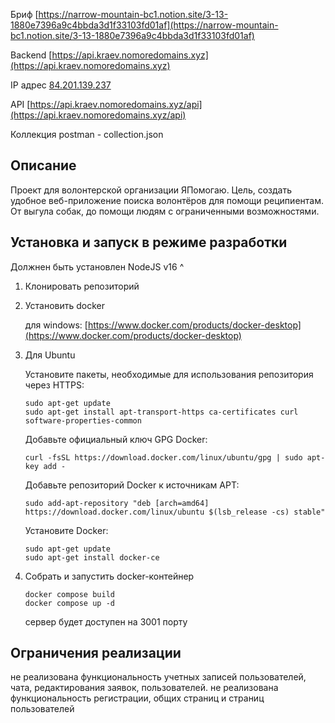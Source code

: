 
Бриф [https://narrow-mountain-bc1.notion.site/3-13-1880e7396a9c4bbda3d1f33103fd01af](https://narrow-mountain-bc1.notion.site/3-13-1880e7396a9c4bbda3d1f33103fd01af)

Backend  [https://api.kraev.nomoredomains.xyz](https://api.kraev.nomoredomains.xyz)

IP адрес [84.201.139.237](84.201.139.237)

API [https://api.kraev.nomoredomains.xyz/api](https://api.kraev.nomoredomains.xyz/api)

Коллекция postman - collection.json

## Описание
Проект для волонтерской организации ЯПомогаю. Цель, создать удобное веб-приложение поиска волонтёров для помощи реципиентам. От выгула собак, до помощи людям с ограниченными возможностями.


## Установка и запуск в режиме разработки

Должнен быть установлен NodeJS v16 ^

1. Клонировать репозиторий



2. Установить docker

   для windows: [https://www.docker.com/products/docker-desktop](https://www.docker.com/products/docker-desktop)



3. Для Ubuntu

   Установите пакеты, необходимые для использования репозитория через HTTPS:
   ```shell
   sudo apt-get update
   sudo apt-get install apt-transport-https ca-certificates curl software-properties-common
   ```
   Добавьте официальный ключ GPG Docker:
   ```shell
   curl -fsSL https://download.docker.com/linux/ubuntu/gpg | sudo apt-key add -
   ```

   Добавьте репозиторий Docker к источникам APT:
   ```shell
   sudo add-apt-repository "deb [arch=amd64] https://download.docker.com/linux/ubuntu $(lsb_release -cs) stable"
   ```

   Установите Docker:
   ```shell
   sudo apt-get update
   sudo apt-get install docker-ce
   ```


4. Собрать и запустить docker-контейнер

   ```shell
   docker compose build
   docker compose up -d
   ```
   сервер будет доступен на 3001 порту


## Ограничения реализации

не реализована функциональность учетных записей пользователей, чата, редактирования заявок, пользователей.
не реализована функциональность регистрации, общих страниц и страниц пользователей
